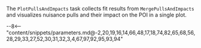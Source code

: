 The `PlotPullsAndImpacts` task collects fit results from `MergePullsAndImpacts` and visualizes nuisance pulls and their impact on the POI in a single plot.

<div class="dhi_parameter_table">

--8<-- "content/snippets/parameters.md@-2,20,19,16,14,66,48,17,18,74,82,65,68,56,28,29,33,27,52,30,31,32,3,4,67,97,92,95,93,94"

</div>
